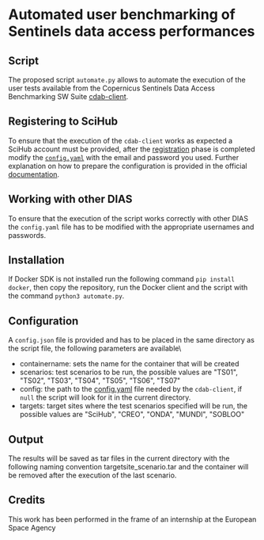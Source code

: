 # Automated user benchmarking of Sentinels data access performances

## Script
The proposed script `automate.py` allows to automate the execution of the user tests available from the Copernicus Sentinels Data Access Benchmarking SW Suite [cdab-client](https://github.com/esa-cdab/cdab-testsuite/wiki/Command-Line-Tools#cdab-client).

## Registering to SciHub
To ensure that the execution of the `cdab-client` works as expected a SciHub account must be provided, after the [registration](https://scihub.copernicus.eu/dhus/#/self-registration) phase is completed modify the [`config.yaml`](https://github.com/esa-cdab/cdab-testsuite/blob/master/src/cdab-client/config.sample.yaml) with the email and password you used.
Further explanation on how to prepare the configuration is provided in the official [documentation](https://github.com/esa-cdab/cdab-testsuite/wiki#prepare-the-test-suite-configuration-configyaml).

## Working with other DIAS
To ensure that the execution of the script works correctly with other DIAS the `config.yaml` file has to be modified with the appropriate usernames and passwords.

## Installation
If Docker SDK is not installed run the following command `pip install docker`, then copy the repository, run the Docker client and the script with the command `python3 automate.py`.

## Configuration
A `config.json` file is provided and has to be placed in the same directory as the script file, the following parameters are available\
* containername: sets the name for the container that will be created
* scenarios: test scenarios to be run, the possible values are "TS01", "TS02", "TS03", "TS04", "TS05", "TS06", "TS07"
* config: the path to the [config.yaml](https://github.com/esa-cdab/cdab-testsuite/blob/master/src/cdab-client/config.sample.yaml) file needed by the `cdab-client`, if `null` the script will look for it in the current directory.
* targets: target sites where the test scenarios specified will be run, the possible values are "SciHub", "CREO", "ONDA", "MUNDI", "SOBLOO"

## Output
The results will be saved as tar files in the current directory with the following naming convention targetsite_scenario.tar and the container will be removed after the execution of the last scenario.

## Credits
This work has been performed in the frame of an internship at the European Space Agency